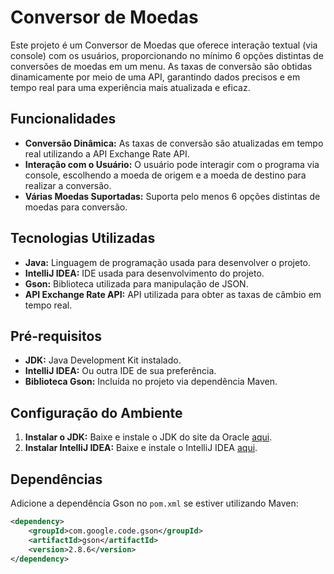 # Conversor de Moedas

Este projeto é um Conversor de Moedas que oferece interação textual (via console) com os usuários, proporcionando no mínimo 6 opções distintas de conversões de moedas em um menu. As taxas de conversão são obtidas dinamicamente por meio de uma API, garantindo dados precisos e em tempo real para uma experiência mais atualizada e eficaz.

## Funcionalidades

- **Conversão Dinâmica:** As taxas de conversão são atualizadas em tempo real utilizando a API Exchange Rate API.
- **Interação com o Usuário:** O usuário pode interagir com o programa via console, escolhendo a moeda de origem e a moeda de destino para realizar a conversão.
- **Várias Moedas Suportadas:** Suporta pelo menos 6 opções distintas de moedas para conversão.

## Tecnologias Utilizadas

- **Java:** Linguagem de programação usada para desenvolver o projeto.
- **IntelliJ IDEA:** IDE usada para desenvolvimento do projeto.
- **Gson:** Biblioteca utilizada para manipulação de JSON.
- **API Exchange Rate API:** API utilizada para obter as taxas de câmbio em tempo real.

## Pré-requisitos

- **JDK:** Java Development Kit instalado.
- **IntelliJ IDEA:** Ou outra IDE de sua preferência.
- **Biblioteca Gson:** Incluída no projeto via dependência Maven.

## Configuração do Ambiente

1. **Instalar o JDK:** Baixe e instale o JDK do site da Oracle [aqui](https://www.oracle.com/java/technologies/javase-downloads.html).
2. **Instalar IntelliJ IDEA:** Baixe e instale o IntelliJ IDEA [aqui](https://www.jetbrains.com/idea/download/).

## Dependências

Adicione a dependência Gson no `pom.xml` se estiver utilizando Maven:

```xml
<dependency>
    <groupId>com.google.code.gson</groupId>
    <artifactId>gson</artifactId>
    <version>2.8.6</version>
</dependency>
